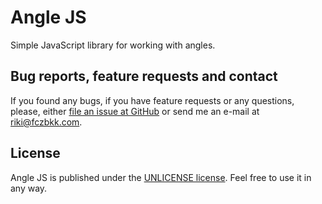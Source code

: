 # Angle JS

Simple JavaScript library for working with angles.

## Bug reports, feature requests and contact

If you found any bugs, if you have feature requests or any questions, please, either [file an issue at GitHub](https://github.com/fczbkk/angle-js/issues) or send me an e-mail at [riki@fczbkk.com](mailto:riki@fczbkk.com).

## License

Angle JS is published under the [UNLICENSE license](https://github.com/fczbkk/angle-js/blob/master/UNLICENSE). Feel free to use it in any way.
